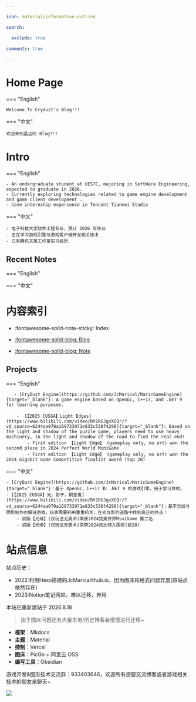 ```yaml
---

icon: material/information-outline

search:

  exclude: true

comments: true

---
```


# Home Page
=== "English"

	Welcome To Crydust's Blog!!!

=== "中文"

	欢迎来到晶尘的 Blog!!!
# Intro
=== "English"

    - An undergraduate student at UESTC, majoring in SoftWare Engineering, expected to graduate in 2026.
    - Currently exploring technologies related to game engine development and game client development .
    - have internship experience in Tencent Tianmei Studio
    
=== "中文"

    - 电子科技大学软件工程专业，预计 2026 年毕业
    - 正在学习游戏引擎与游戏客户端开发相关技术
    - 已有腾讯天美工作室实习经历


## Recent Notes

=== "English"

=== "中文"

<!-- RECENT NOTES -->


# 内容索引
<div class="grid cards" markdown>

- :fontawesome-solid-note-sticky: Index

- [:fontawesome-solid-blog: Blog](blog/index.md)

- [:fontawesome-solid-blog: Note](笔记主页.md)

</div>


  

## Projects

  

=== "English"

	   - [CryDust Engine](https://github.com/JcMarical/MaricGameEngine){target="_blank"}: A game engine based on OpenGL, C++17, and .NET 9 for learning purposes.

	    -  [【2025 CUSGA】Light Edges](https://www.bilibili.com/video/BV1RGJgzXEQr/?vd_source=6244aa070a169733971e833c530f4296){target="_blank"}: Based on the light and shadow of the puzzle game, players need to use heavy machinery, in the light and shadow of the road to find the real end!
		    - First edition 【Light Edge】 (gameplay only, no art) won the second place in 2024 Perfect World MiniGame
		    - First edition 【Light Edge】 (gameplay only, no art) won the 2024 Gigabit Game Competition finalist award (top 20)

=== "中文"

	- [CryDust Engine](https://github.com/JcMarical/MaricGameEngine){target="_blank"}：基于 OpenGL、C++17 和 .NET 9 的游戏引擎，用于学习目的。
	- [【2025 CUSGA】光，影子，朝圣者](https://www.bilibili.com/video/BV1RGJgzXEQr/?vd_source=6244aa070a169733971e833c530f4296){target="_blank"}：基于光线与阴影制作的解谜游戏，玩家需要利用重重机关，在光与影的道路中找到真正的终点！
		- 初版【光缘】(仅玩法无美术)荣获2024完美世界MiniGame 第二名
		- 初版【光缘】(仅玩法无美术)荣获2024吉比特入围奖(前20)

# 站点信息


站点历史：

- 2022:利用Hexo搭建的JcMaricalithub.io，因为图床和格式问题弃置(原站点依然存在)
- 2023:Notion笔记网站，难以迁移，弃用 


本站已重新建站于 2026.8.18
> 由于图床问题还有大量本地/历史博客会慢慢进行迁移~

- **框架**：Mkdocs
- **主题**：Material
- **控制**：Vercel
- **图床**：PicGo + 阿里云 OSS
- **编写工具**：Obsidian

游戏开发&图形技术交流群：933403646，欢迎所有想要交流博客或者游戏相关技术的朋友来聊天~

![](https://crydustblog.oss-cn-chengdu.aliyuncs.com/Pasted%20image%2020240818024342.png)
